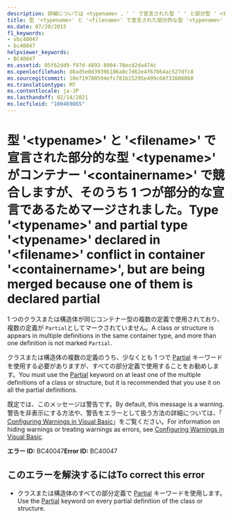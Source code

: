 ```yaml
---
description: 詳細については <typename> 、' ' で宣言された型 ' ' と部分型 ' <typename> ' が <filename> コンテナー ' ' で競合していますが、そのうち <containername> の1つが部分的な宣言であるためマージされています
title: 型 '<typename>' と '<filename>' で宣言された部分的な型 '<typename>' がコンテナー '<containername>' で競合しますが、そのうち 1 つが部分的な宣言であるためマージされました。
ms.date: 07/20/2015
f1_keywords:
- vbc40047
- bc40047
helpviewer_keywords:
- BC40047
ms.assetid: 05f62dd9-f97d-4893-8904-76ecd2da474c
ms.openlocfilehash: d8ad5e0d3939b106a8c7d62e4f67664ac527dfc8
ms.sourcegitcommit: 10e719780594efc781b15295e499c66f316068b8
ms.translationtype: MT
ms.contentlocale: ja-JP
ms.lasthandoff: 02/14/2021
ms.locfileid: "100469865"
---
```

# <a name="type-typename-and-partial-type-typename-declared-in-filename-conflict-in-container-containername-but-are-being-merged-because-one-of-them-is-declared-partial"></a><span data-ttu-id="8d67f-103">型 '\<typename>' と '\<filename>' で宣言された部分的な型 '\<typename>' がコンテナー '\<containername>' で競合しますが、そのうち 1 つが部分的な宣言であるためマージされました。</span><span class="sxs-lookup"><span data-stu-id="8d67f-103">Type '\<typename>' and partial type '\<typename>' declared in '\<filename>' conflict in container '\<containername>', but are being merged because one of them is declared partial</span></span>

<span data-ttu-id="8d67f-104">1 つのクラスまたは構造体が同じコンテナー型の複数の定義で使用されており、複数の定義が `Partial`としてマークされていません。</span><span class="sxs-lookup"><span data-stu-id="8d67f-104">A class or structure is appears in multiple definitions in the same container type, and more than one definition is not marked `Partial`.</span></span>  
  
 <span data-ttu-id="8d67f-105">クラスまたは構造体の複数の定義のうち、少なくとも 1 つで [Partial](../language-reference/modifiers/partial.md) キーワードを使用する必要がありますが、すべての部分定義で使用することをお勧めします。</span><span class="sxs-lookup"><span data-stu-id="8d67f-105">You must use the [Partial](../language-reference/modifiers/partial.md) keyword on at least one of the multiple definitions of a class or structure, but it is recommended that you use it on all the partial definitions.</span></span>  
  
 <span data-ttu-id="8d67f-106">既定では、このメッセージは警告です。</span><span class="sxs-lookup"><span data-stu-id="8d67f-106">By default, this message is a warning.</span></span> <span data-ttu-id="8d67f-107">警告を非表示にする方法や、警告をエラーとして扱う方法の詳細については、「 [Configuring Warnings in Visual Basic](/visualstudio/ide/configuring-warnings-in-visual-basic)」をご覧ください。</span><span class="sxs-lookup"><span data-stu-id="8d67f-107">For information on hiding warnings or treating warnings as errors, see [Configuring Warnings in Visual Basic](/visualstudio/ide/configuring-warnings-in-visual-basic).</span></span>  
  
 <span data-ttu-id="8d67f-108">**エラー ID:** BC40047</span><span class="sxs-lookup"><span data-stu-id="8d67f-108">**Error ID:** BC40047</span></span>  
  
## <a name="to-correct-this-error"></a><span data-ttu-id="8d67f-109">このエラーを解決するには</span><span class="sxs-lookup"><span data-stu-id="8d67f-109">To correct this error</span></span>  
  
- <span data-ttu-id="8d67f-110">クラスまたは構造体のすべての部分定義で [Partial](../language-reference/modifiers/partial.md) キーワードを使用します。</span><span class="sxs-lookup"><span data-stu-id="8d67f-110">Use the [Partial](../language-reference/modifiers/partial.md) keyword on every partial definition of the class or structure.</span></span>
